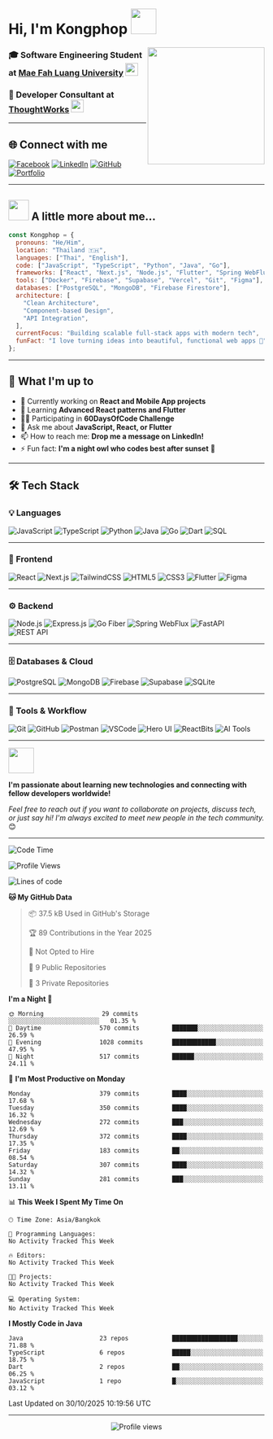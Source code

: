 # Hi, I'm Kongphop <img src="https://media.giphy.com/media/mGcNjsfWAjY5AEZNw6/giphy.gif" width="50">

<img align='right' src="https://media.giphy.com/media/ieyl9zmCjO4b4t6qoY/giphy.gif" width="230">

### 🎓 Software Engineering Student at [Mae Fah Luang University](http://www.unb.br) <img src="https://media.giphy.com/media/fYSnHlufseco8Fh93Z/giphy.gif" width="25">
### 💼 Developer Consultant at [ThoughtWorks](https://www.thoughtworks.com) <img src="https://media.giphy.com/media/WUlplcMpOCEmTGBtBW/giphy.gif" width="25">

---

## 🌐 Connect with me

[![Facebook](https://img.shields.io/badge/-Kongphop%20Saenphai-1877F2?style=for-the-badge&logo=facebook&logoColor=white)](https://www.facebook.com/profile.php?id=100009078336515)
[![LinkedIn](https://img.shields.io/badge/-Kongphop-0077B5?style=for-the-badge&logo=linkedin&logoColor=white)](https://www.linkedin.com/in/kongphop-saenphai-34a557288/)
[![GitHub](https://img.shields.io/badge/-Kongphop1209-181717?style=for-the-badge&logo=github&logoColor=white)](https://github.com/kongphop1209)
[![Portfolio](https://img.shields.io/badge/-Portfolio-000000?style=for-the-badge&logo=vercel&logoColor=white)](https://profile-parking.vercel.app/)

---

## <img src="https://media.giphy.com/media/VgCDAzcKvsR6OM0uWg/giphy.gif" width="40"> A little more about me...

```javascript
const Kongphop = {
  pronouns: "He/Him",
  location: "Thailand 🇹🇭",
  languages: ["Thai", "English"],
  code: ["JavaScript", "TypeScript", "Python", "Java", "Go"],
  frameworks: ["React", "Next.js", "Node.js", "Flutter", "Spring WebFlux", "FastAPI"],
  tools: ["Docker", "Firebase", "Supabase", "Vercel", "Git", "Figma"],
  databases: ["PostgreSQL", "MongoDB", "Firebase Firestore"],
  architecture: [
    "Clean Architecture",
    "Component-based Design",
    "API Integration",
  ],
  currentFocus: "Building scalable full-stack apps with modern tech",
  funFact: "I love turning ideas into beautiful, functional web apps 🚀"
};
```

---

## 🚀 What I'm up to

- 🔭 Currently working on **React and Mobile App projects**
- 🌱 Learning **Advanced React patterns and Flutter**
- 👨‍💻 Participating in **60DaysOfCode Challenge**
- 💬 Ask me about **JavaScript, React, or Flutter**
- 📫 How to reach me: **Drop me a message on LinkedIn!**
- ⚡ Fun fact: **I'm a night owl who codes best after sunset** 🌙

---

## 🛠️ Tech Stack

### 💡 Languages
![JavaScript](https://img.shields.io/badge/-JavaScript-F7DF1E?style=flat-square&logo=javascript&logoColor=black)
![TypeScript](https://img.shields.io/badge/-TypeScript-3178C6?style=flat-square&logo=typescript&logoColor=white)
![Python](https://img.shields.io/badge/-Python-3776AB?style=flat-square&logo=python&logoColor=white)
![Java](https://img.shields.io/badge/-Java-007396?style=flat-square&logo=java&logoColor=white)
![Go](https://img.shields.io/badge/-Go-00ADD8?style=flat-square&logo=go&logoColor=white)
![Dart](https://img.shields.io/badge/-Dart-0175C2?style=flat-square&logo=dart&logoColor=white)
![SQL](https://img.shields.io/badge/-SQL-4479A1?style=flat-square&logo=postgresql&logoColor=white)

---

### 🎨 Frontend
![React](https://img.shields.io/badge/-React-61DAFB?style=flat-square&logo=react&logoColor=black)
![Next.js](https://img.shields.io/badge/-Next.js-000000?style=flat-square&logo=next.js&logoColor=white)
![TailwindCSS](https://img.shields.io/badge/-TailwindCSS-06B6D4?style=flat-square&logo=tailwindcss&logoColor=white)
![HTML5](https://img.shields.io/badge/-HTML5-E34F26?style=flat-square&logo=html5&logoColor=white)
![CSS3](https://img.shields.io/badge/-CSS3-1572B6?style=flat-square&logo=css3&logoColor=white)
![Flutter](https://img.shields.io/badge/-Flutter-02569B?style=flat-square&logo=flutter&logoColor=white)
![Figma](https://img.shields.io/badge/-Figma-F24E1E?style=flat-square&logo=figma&logoColor=white)

---

### ⚙️ Backend
![Node.js](https://img.shields.io/badge/-Node.js-339933?style=flat-square&logo=node.js&logoColor=white)
![Express.js](https://img.shields.io/badge/-Express.js-000000?style=flat-square&logo=express&logoColor=white)
![Go Fiber](https://img.shields.io/badge/-Go%20Fiber-00ADD8?style=flat-square&logo=go&logoColor=white)
![Spring WebFlux](https://img.shields.io/badge/-Spring%20WebFlux-6DB33F?style=flat-square&logo=spring&logoColor=white)
![FastAPI](https://img.shields.io/badge/-FastAPI-009688?style=flat-square&logo=fastapi&logoColor=white)
![REST API](https://img.shields.io/badge/-REST%20API-02569B?style=flat-square&logo=swagger&logoColor=white)

---

### 🗄️ Databases & Cloud
![PostgreSQL](https://img.shields.io/badge/-PostgreSQL-336791?style=flat-square&logo=postgresql&logoColor=white)
![MongoDB](https://img.shields.io/badge/-MongoDB-47A248?style=flat-square&logo=mongodb&logoColor=white)
![Firebase](https://img.shields.io/badge/-Firebase-FFCA28?style=flat-square&logo=firebase&logoColor=black)
![Supabase](https://img.shields.io/badge/-Supabase-3ECF8E?style=flat-square&logo=supabase&logoColor=white)
![SQLite](https://img.shields.io/badge/-SQLite-003B57?style=flat-square&logo=sqlite&logoColor=white)

---

### 🧰 Tools & Workflow
![Git](https://img.shields.io/badge/-Git-F05032?style=flat-square&logo=git&logoColor=white)
![GitHub](https://img.shields.io/badge/-GitHub-181717?style=flat-square&logo=github&logoColor=white)
![Postman](https://img.shields.io/badge/-Postman-FF6C37?style=flat-square&logo=postman&logoColor=white)
![VSCode](https://img.shields.io/badge/-VSCode-007ACC?style=flat-square&logo=visualstudiocode&logoColor=white)
![Hero UI](https://img.shields.io/badge/-Hero%20UI-0EA5E9?style=flat-square&logo=react&logoColor=white)
![ReactBits](https://img.shields.io/badge/-ReactBits-61DAFB?style=flat-square&logo=react&logoColor=black)
![AI Tools](https://img.shields.io/badge/-AI%20%26%20NLP%20Tools-8A2BE2?style=flat-square&logo=openai&logoColor=white)


---

<img src="https://media.giphy.com/media/LnQjpWaON8nhr21vNW/giphy.gif" width="50"> 

**I'm passionate about learning new technologies and connecting with fellow developers worldwide!** 

*Feel free to reach out if you want to collaborate on projects, discuss tech, or just say hi! I'm always excited to meet new people in the tech community.* 😊

---

<!--START_SECTION:waka-->
![Code Time](http://img.shields.io/badge/Code%20Time-55%20hrs%2015%20mins-blue)

![Profile Views](http://img.shields.io/badge/Profile%20Views-13-blue)

![Lines of code](https://img.shields.io/badge/From%20Hello%20World%20I%27ve%20Written-15.6%20million%20lines%20of%20code-blue)

**🐱 My GitHub Data** 

> 📦 37.5 kB Used in GitHub's Storage 
 > 
> 🏆 89 Contributions in the Year 2025
 > 
> 🚫 Not Opted to Hire
 > 
> 📜 9 Public Repositories 
 > 
> 🔑 3 Private Repositories 
 > 
**I'm a Night 🦉** 

```text
🌞 Morning                29 commits          ░░░░░░░░░░░░░░░░░░░░░░░░░   01.35 % 
🌆 Daytime                570 commits         ███████░░░░░░░░░░░░░░░░░░   26.59 % 
🌃 Evening                1028 commits        ████████████░░░░░░░░░░░░░   47.95 % 
🌙 Night                  517 commits         ██████░░░░░░░░░░░░░░░░░░░   24.11 % 
```
📅 **I'm Most Productive on Monday** 

```text
Monday                   379 commits         ████░░░░░░░░░░░░░░░░░░░░░   17.68 % 
Tuesday                  350 commits         ████░░░░░░░░░░░░░░░░░░░░░   16.32 % 
Wednesday                272 commits         ███░░░░░░░░░░░░░░░░░░░░░░   12.69 % 
Thursday                 372 commits         ████░░░░░░░░░░░░░░░░░░░░░   17.35 % 
Friday                   183 commits         ██░░░░░░░░░░░░░░░░░░░░░░░   08.54 % 
Saturday                 307 commits         ████░░░░░░░░░░░░░░░░░░░░░   14.32 % 
Sunday                   281 commits         ███░░░░░░░░░░░░░░░░░░░░░░   13.11 % 
```


📊 **This Week I Spent My Time On** 

```text
🕑︎ Time Zone: Asia/Bangkok

💬 Programming Languages: 
No Activity Tracked This Week

🔥 Editors: 
No Activity Tracked This Week

🐱‍💻 Projects: 
No Activity Tracked This Week

💻 Operating System: 
No Activity Tracked This Week
```

**I Mostly Code in Java** 

```text
Java                     23 repos            ██████████████████░░░░░░░   71.88 % 
TypeScript               6 repos             █████░░░░░░░░░░░░░░░░░░░░   18.75 % 
Dart                     2 repos             ██░░░░░░░░░░░░░░░░░░░░░░░   06.25 % 
JavaScript               1 repo              █░░░░░░░░░░░░░░░░░░░░░░░░   03.12 % 
```




 Last Updated on 30/10/2025 10:19:56 UTC
<!--END_SECTION:waka-->

---

<div align="center">
  <img src="https://komarev.com/ghpvc/?username=Kongphop1209&style=flat-square&color=blue" alt="Profile views"/>
</div>
